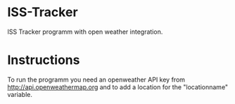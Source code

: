 # ISS-Tracker
ISS Tracker programm with open weather integration.

# Instructions
To run the programm you need an openweather API key from http://api.openweathermap.org and to add a location for the "locationname" variable.

